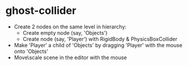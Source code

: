 # ghost-collider
* Create 2 nodes on the same level in hierarchy:
  * Create empty node (say, 'Objects')
  * Create node (say, 'Player') with RigidBody & PhysicsBoxCollider
* Make 'Player' a child of 'Objects' by dragging 'Player' with the mouse onto 'Objects'
* Move\scale scene in the editor with the mouse
